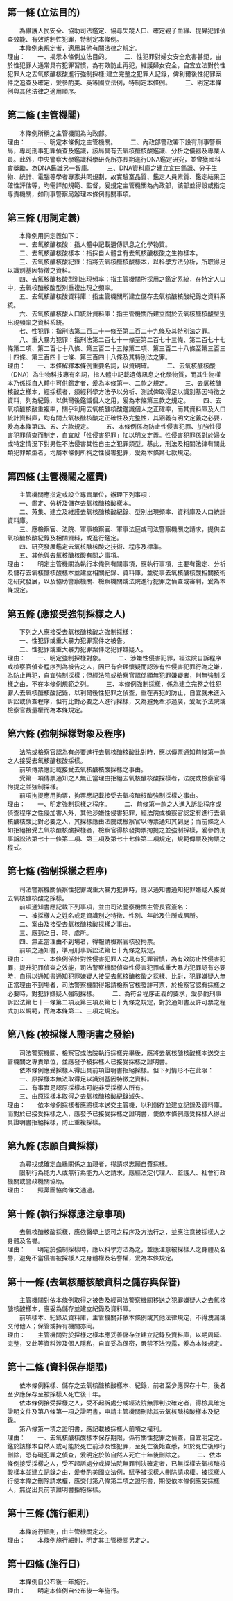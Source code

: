 第一條 (立法目的)
-----------------
　　為維護人民安全、協助司法鑑定、協尋失蹤人口、確定親子血緣、提昇犯罪偵查效能、有效防制性犯罪，特制定本條例。  
　　本條例未規定者，適用其他有關法律之規定。  
理由：　　一、揭示本條例立法目的。
　　二、性犯罪對婦女安全危害甚鉅，由於性犯罪人通常具有犯罪習慣，為有效防止再犯，維護婦女安全，自宜立法對於性犯罪人之去氧核醣核酸進行強制採樣;建立完整之犯罪人記錄，俾利爾後性犯罪案件之追查及確定，爰參酌美、英等國立法例，特制定本條例。
　　三、明定本條例與其他法律之適用順序。

第二條 (主管機關)
-----------------
　　本條例所稱之主管機關為內政部。  
理由：　　一、明定本條例之主管機關。
　　二、內政部警政署下設有刑事警察局，專司刑事犯罪偵查及鑑識，該局具有去氧核醣核酸鑑識、分析之儀器及專業人員。此外，中央警察大學鑑識科學研究所亦長期進行DNA鑑定研究，並曾獲國科會獎勵，為DNA鑑識另一智庫。
　　三、DNA資料庫之建立宜由鑑識、分子生物、統計、電腦等學者專家共同規劃，故實驗室品質、鑑定人員素質、鑑定結果正確性評估等，均需詳加規範、監督，爰規定主管機關為內政部，該部並得設或指定專責機關，如刑事警察局辦理本條例有關事項。

第三條 (用詞定義)
-----------------
　　本條例用詞定義如下：  
　　一、去氧核醣核酸：指人體中記載遺傳訊息之化學物質。  
　　二、去氧核醣核酸樣本：指採自人體含有去氧核醣核酸之生物樣本。  
　　三、去氧核醣核酸紀錄：指將去氧核醣核酸樣本，以科學方法分析，所取得足以識別基因特徵之資料。  
　　四、去氧核醣核酸型別出現頻率：指主管機關所採用之鑑定系統，在特定人口中，去氧核醣核酸型別重複出現之頻率。  
　　五、去氧核醣核酸資料庫：指主管機關所建立儲存去氧核醣核酸紀錄之資料系統。  
　　六、去氧核醣核酸人口統計資料庫：指主管機關所建立關於去氧核醣核酸型別出現頻率之資料系統。  
　　七、性犯罪：指刑法第二百二十一條至第二百二十九條及其特別法之罪。  
　　八、重大暴力犯罪：指刑法第二百七十一條至第二百七十三條、第二百七十七條第二項、第二百七十八條、第三百二十五條第二項、第三百二十八條至第三百三十四條、第三百四十七條、第三百四十八條及其特別法之罪。  
理由：　　一、本條解釋本條例重要名詞，以資明確。
　　二、去氧核醣核酸（DNA）為生物科技專有名詞，指人體中記載遺傳訊息之化學物質，而其生物樣本乃係採自人體中可供鑑定者，爰為本條第一、二款之規定。
　　三、去氧核醣核酸之樣本，經採樣者，須經科學方法予以分析、測試俾取得足以識別基因特徵之資料，列為紀錄，以供爾後鑑識個人之用，爰為本條第三款之規定。
　　四、去氧核醣核酸重複率，關乎利用去氧核醣核酸鑑識個人之正確率，而其資料庫及人口統計資料庫，均有關去氧核醣核酸之正確性及完整性，其涵義有明文定義之必要，爰為本條第四、五、六款規定。
　　五、本條例係為防止性侵害犯罪、加強性侵害犯罪偵查而制定，自宜就「性侵害犯罪」加以明文定義。性侵害犯罪係對於婦女或特定情況下對男性不法侵害其性自主之犯罪類型。基此，刑法及相關法律有關此類犯罪類型者，均屬本條例所稱之性侵害犯罪，爰為本條第七款規定。

第四條 (主管機關之權責)
-----------------------
　　主管機關應指定或設立專責單位，辦理下列事項：  
　　一、鑑定、分析及儲存去氧核醣核酸樣本。  
　　二、蒐集、建立及維護去氧核醣核酸紀錄、型別出現頻率、資料庫及人口統計資料庫。  
　　三、應檢察官、法院、軍事檢察官、軍事法庭或司法警察機關之請求，提供去氧核醣核酸紀錄及相關資料，或進行鑑定。  
　　四、研究發展鑑定去氧核醣核酸之技術、程序及標準。  
　　五、其他與去氧核醣核酸有關之事項。  
理由：　　明定主管機關為執行本條例有關事項，應執行事項，主要有鑑定、分析及儲存去氧核醣核酸樣本並建立相關紀錄、資料庫，並從事去氧核醣核酸相關技術之研究發展，以及協助警察機關、檢察機關或法院進行犯罪之偵查或審判，爰為本條規定。

第五條 (應接受強制採樣之人)
---------------------------
　　下列之人應接受去氧核醣核酸之強制採樣：  
　　一、性犯罪或重大暴力犯罪案件之被告。  
　　二、性犯罪或重大暴力犯罪案件之犯罪嫌疑人。  
理由：　　一、明定強制採樣對象。
　　二、涉嫌性侵害犯罪，經法院自訴程序或檢察官偵查程序列為被告之人，因已有合理懷疑而認涉有性侵害犯罪行為之嫌，為防止再犯，自宜強制採樣；但經法院或檢察官認係顯無犯罪嫌疑者，則無強制採樣之由，不在本條例規範之列。 
　　三、本條例強制採樣，係為建立完整之性犯罪人去氧核醣核酸記錄，以利爾後性犯罪之偵查，重在再犯的防止，自宜就未進入訴訟或偵查程序，但有比對必要之人進行採樣，又為避免牽涉過廣，爰賦予法院或檢察官裁量權而為本條規定。

第六條 (強制採樣對象及程序)
---------------------------
　　法院或檢察官認為有必要進行去氧核醣核酸比對時，應以傳票通知前條第一款之人接受去氧核醣核酸採樣。  
　　前項傳票應記載接受去氧核醣核酸採樣之事由。  
　　受第一項傳票通知之人無正當理由拒絕去氧核醣核酸採樣者，法院或檢察官得拘提之並強制採樣。  
　　前項拘提應用拘票，拘票應記載接受去氧核醣核酸強制採樣之事由。  
理由：　　一、明定強制採樣之程序。
　　二、前條第一款之人進入訴訟程序或偵查程序之性侵加害人外，其他涉嫌性侵害犯罪，經法院或檢察官認定有進行去氧核醣核酸比對必要之人，其採樣應由法院或檢察官以傳票通知其到庭；而前條之人如拒絕接受去氧核醣核酸採樣者，檢察官得核發拘票拘提之並強制採樣，爰參酌刑事訴訟法第七十一條第二項、第三項及第七十七條第二項規定，規範傳票及拘票之程式。

第七條 (強制採樣之程序)
-----------------------
　　司法警察機關偵察性犯罪或重大暴力犯罪時，應以通知書通知犯罪嫌疑人接受去氧核醣核酸之採樣。  
　　前項通知書應記載下列事項，並由司法警察機關主管長官簽名：  
　　一、被採樣人之姓名或足資識別之特徵、性別、年齡及住所或居所。  
　　二、案由及接受去氧核醣核酸採樣之事由。  
　　三、應到之日、時、處所。  
　　四、無正當理由不到場者，得報請檢察官核發拘票。  
　　前項之通知書，準用刑事訴訟法第七十九條之規定。  
理由：　　一、本條例係針對性侵害犯罪人之具有犯罪習慣，為有效防止性侵害犯罪，提升犯罪偵查之效能，司法警察機關偵查性侵害犯罪或重大暴力犯罪認有必要時，自得以通知書通知犯罪嫌疑人接受去氧核醣核酸之採樣、比對，犯罪嫌疑人無正當理由不到場者，司法警察機關得報請檢察官核發許可票，於檢察官認有採樣之必要時，對犯罪嫌疑人強制採樣。
　　二、為符合程序正義的要求，爰參酌刑事訴訟法第七十一條第二項及第三項及第七十九條之規定，對於通知書及許可票之程式加以規範，而為本條第二、三項之規定。

第八條 (被採樣人證明書之發給)
-----------------------------
　　司法警察機關、檢察官或法院執行採樣完畢後，應將去氧核醣核酸樣本送交主管機關之專責單位，並應發予被採樣人已接受採樣之證明書。  
　　依本條例應受採樣人得出具前項證明書拒絕採樣。但下列情形不在此限：  
　　一、原採樣本無法取得足以識別基因特徵之資料。  
　　二、有事實足認原採樣本可能非受採樣人所有。  
　　三、由原採樣本取得之去氧核醣核酸紀錄滅失。  
理由：　　依本條例採樣者應將樣本送交主管機，以利儲存並建立記錄及資料庫。而對於已接受採樣之人，應發予已接受採樣之證明書，使依本條例應受採樣人得出具證明書拒絕採樣，防止重複採樣。

第九條 (志願自費採樣)
---------------------
　　為尋找或確定血緣關係之血親者，得請求志願自費採樣。  
　　限制行為能力人或無行為能力人之請求，應經法定代理人、監護人、社會行政機關或警政機關協助。  
理由：　　照黨團協商條文通過。

第十條 (執行採樣應注意事項)
---------------------------
　　去氧核醣核酸採樣，應依醫學上認可之程序及方法行之，並應注意被採樣人之身體及名譽。  
理由：　　明定於強制採樣時，應以科學方法為之，並應注意被採樣人之身體及名譽，避免不當侵害被採樣人之身體權及名譽權，爰為本條規定。

第十一條 (去氧核醣核酸資料之儲存與保管)
---------------------------------------
　　主管機關對依本條例取得之被告及經司法警察機關移送之犯罪嫌疑人之去氧核醣核酸樣本，應妥為儲存並建立紀錄及資料庫。  
　　前項樣本、紀錄及資料庫，主管機關非依本條例或其他法律規定，不得洩漏或交付他人；保管或持有機關亦同。  
理由：　　主管機關對於採樣之樣本應妥善儲存並建立記錄及資料庫，以期周延、完整，又此等資料涉及個人隱私，自宜妥為保密，嚴禁不法洩露，爰為本條規定。

第十二條 (資料保存期限)
-----------------------
　　依本條例採樣、儲存之去氧核醣核酸樣本、紀錄，前者至少應保存十年，後者至少應保存至被採樣人死亡後十年。  
　　依本條例接受採樣之人，受不起訴處分或經法院無罪判決確定者，得檢具確定證明文件及第八條第一項之證明書，申請主管機關刪除其去氧核醣核酸樣本及紀錄。  
　　第八條第一項之證明書，應記載被採樣人前項之權利。  
理由：　　一、去氧核醣核酸樣本保存期限，係有關性犯罪之偵查，自宜明定之。鑑於該樣本自然人或可能於死亡前涉及性犯罪，至死亡後始查悉，如於死亡後即行刪除，恐有礙犯罪之偵查，爰明定於該自然人死亡十年後刪除之。
　　二、依本條例接受採樣之人，受不起訴處分或經法院無罪判決確定者，已無採樣去氧核醣核酸樣本並建立記錄之由，爰參酌美國立法例，賦予被採樣人刪除請求權。被採樣人行使本條之刪除請求權，應交付第八條第二項之證明書，期使依本條例應受採樣人，無從出具前項證明書拒絕採樣。

第十三條 (施行細則)
-------------------
　　本條施行細則，由主管機關定之。  
理由：　　本條例施行細則，明定其主管機關另定之。

第十四條 (施行日)
-----------------
　　本條例自公布後一年施行。  
理由：　　明定本條例自公布後一年施行。